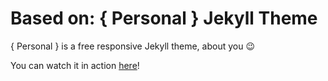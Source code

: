 # Based on: { Personal } Jekyll Theme

{ Personal } is a free responsive Jekyll theme, about you :wink:

You can watch it in action [here](https://jjohannes.github.io/)!
